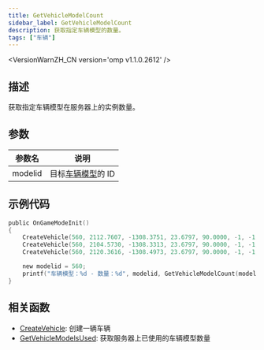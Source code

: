 ```yaml
---
title: GetVehicleModelCount
sidebar_label: GetVehicleModelCount
description: 获取指定车辆模型的数量。
tags: ["车辆"]
---
```


<VersionWarnZH_CN version='omp v1.1.0.2612' />

## 描述

获取指定车辆模型在服务器上的实例数量。

## 参数

| 参数名  | 说明                                        |
| ------- | ------------------------------------------- |
| modelid | 目标[车辆模型](../resources/vehicleid)的 ID |

## 示例代码

```c
public OnGameModeInit()
{
    CreateVehicle(560, 2112.7607, -1308.3751, 23.6797, 90.0000, -1, -1, 100);
	CreateVehicle(560, 2104.5730, -1308.3313, 23.6797, 90.0000, -1, -1, 100);
	CreateVehicle(560, 2120.3616, -1308.4973, 23.6797, 90.0000, -1, -1, 100);

    new modelid = 560;
    printf("车辆模型：%d - 数量：%d", modelid, GetVehicleModelCount(modelid)); // 车辆模型：560 - 数量：3
}
```

## 相关函数

- [CreateVehicle](CreateVehicle): 创建一辆车辆
- [GetVehicleModelsUsed](GetVehicleModelsUsed): 获取服务器上已使用的车辆模型数量
